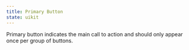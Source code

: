 ```yaml
---
title: Primary Button
state: uikit
---
```


Primary button indicates the main call to action and should only appear once per group of buttons.

